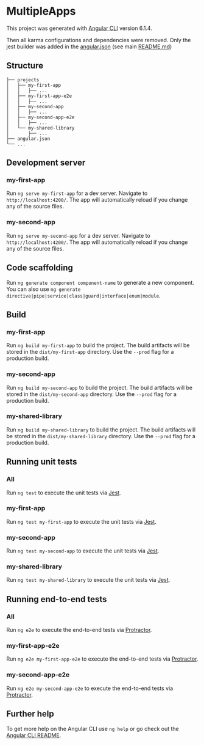 # MultipleApps

This project was generated with [Angular CLI](https://github.com/angular/angular-cli) version 6.1.4.

Then all karma configurations and dependencies were removed. Only the jest builder was added in the [angular.json](./angular.json) (see main [README.md](../../README.md))

## Structure

```
├── projects
│   ├── my-first-app
│   │   ├── ...
│   ├── my-first-app-e2e
│   │   ├── ...
│   ├── my-second-app
│   │   ├── ...
│   ├── my-second-app-e2e
│   │   ├── ...
│   └── my-shared-library
│       ├── ...
├── angular.json
└── ...
```

## Development server

### my-first-app

Run `ng serve my-first-app` for a dev server. Navigate to `http://localhost:4200/`. The app will automatically reload if you change any of the source files.

### my-second-app

Run `ng serve my-second-app` for a dev server. Navigate to `http://localhost:4200/`. The app will automatically reload if you change any of the source files.

## Code scaffolding

Run `ng generate component component-name` to generate a new component. You can also use `ng generate directive|pipe|service|class|guard|interface|enum|module`.

## Build

### my-first-app

Run `ng build my-first-app` to build the project. The build artifacts will be stored in the `dist/my-first-app` directory. Use the `--prod` flag for a production build.

### my-second-app

Run `ng build my-second-app` to build the project. The build artifacts will be stored in the `dist/my-second-app` directory. Use the `--prod` flag for a production build.

### my-shared-library

Run `ng build my-shared-library` to build the project. The build artifacts will be stored in the `dist/my-shared-library` directory. Use the `--prod` flag for a production build.

## Running unit tests

### All

Run `ng test` to execute the unit tests via [Jest](https://jestjs.io/).

### my-first-app

Run `ng test my-first-app` to execute the unit tests via [Jest](https://jestjs.io/).

### my-second-app

Run `ng test my-second-app` to execute the unit tests via [Jest](https://jestjs.io/).

### my-shared-library

Run `ng test my-shared-library` to execute the unit tests via [Jest](https://jestjs.io/).

## Running end-to-end tests

### All

Run `ng e2e` to execute the end-to-end tests via [Protractor](http://www.protractortest.org/).

### my-first-app-e2e

Run `ng e2e my-first-app-e2e` to execute the end-to-end tests via [Protractor](http://www.protractortest.org/).

### my-second-app-e2e

Run `ng e2e my-second-app-e2e` to execute the end-to-end tests via [Protractor](http://www.protractortest.org/).

## Further help

To get more help on the Angular CLI use `ng help` or go check out the [Angular CLI README](https://github.com/angular/angular-cli/blob/master/README.md).
